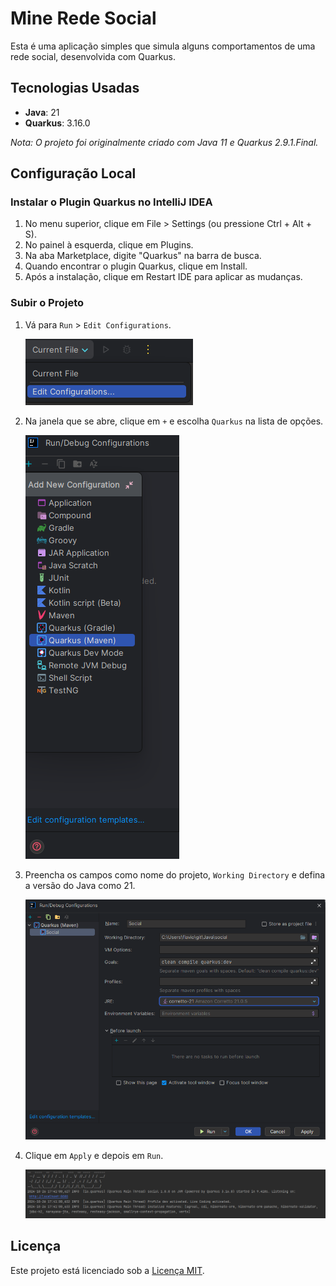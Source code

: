 # Mine Rede Social

Esta é uma aplicação simples que simula alguns comportamentos de uma rede social, desenvolvida com Quarkus.

## Tecnologias Usadas

- **Java**: 21
- **Quarkus**: 3.16.0

*Nota: O projeto foi originalmente criado com Java 11 e Quarkus 2.9.1.Final.*

## Configuração Local

### Instalar o Plugin Quarkus no IntelliJ IDEA

1. No menu superior, clique em File > Settings (ou pressione Ctrl + Alt + S).
2. No painel à esquerda, clique em Plugins.
3. Na aba Marketplace, digite "Quarkus" na barra de busca.
4. Quando encontrar o plugin Quarkus, clique em Install.
5. Após a instalação, clique em Restart IDE para aplicar as mudanças.

### Subir o Projeto

1. Vá para `Run` > `Edit Configurations`.

   ![Configuração do Arquivo Atual](docs/img/01.png)

2. Na janela que se abre, clique em `+` e escolha `Quarkus` na lista de opções.

   ![Adicionar Quarkus](docs/img/02.png)

3. Preencha os campos como nome do projeto, `Working Directory` e defina a versão do Java como 21.

   ![Configuração do Projeto](docs/img/03.png)

4. Clique em `Apply` e depois em `Run`.

   ![Executar o Projeto](docs/img/04.png)

## Licença

Este projeto está licenciado sob a [Licença MIT](LICENSE).